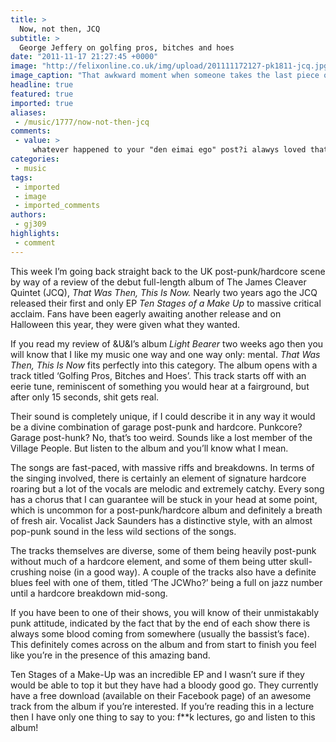 ```yaml
---
title: >
  Now, not then, JCQ
subtitle: >
  George Jeffery on golfing pros, bitches and hoes
date: "2011-11-17 21:27:45 +0000"
image: "http://felixonline.co.uk/img/upload/201111172127-pk1811-jcq.jpg"
image_caption: "That awkward moment when someone takes the last piece of cake... or the cake."
headline: true
featured: true
imported: true
aliases:
 - /music/1777/now-not-then-jcq
comments:
 - value: >
     whatever happened to your "den eimai ego" post?i alawys loved that song and i was really surprised that somebody else remembered it.i'm all for your video idea.by the way, the letters i had to type so i could post this where "hebop". do these people know me?,Best of everything with the new CD, it sure is<a href="http://cmajrjmj.com"> saecipl</a>. Thanks for sharing your beautiful words and music. Looking forward to seeing you in Oct. at the Giggling Gator, thanks for coming and gracing us with your talents., those basic glass laser dihydrotestosterone dht cheap cialis
categories:
 - music
tags:
 - imported
 - image
 - imported_comments
authors:
 - gj309
highlights:
 - comment
---
```


This week I’m going back straight back to the UK post-punk/hardcore scene by way of a review of the debut full-length album of The James Cleaver Quintet (JCQ), _That Was Then, This Is Now._ Nearly two years ago the JCQ released their first and only EP _Ten Stages of a Make Up_ to massive critical acclaim. Fans have been eagerly awaiting another release and on Halloween this year, they were given what they wanted.

If you read my review of &U&I’s album _Light Bearer_ two weeks ago then you will know that I like my music one way and one way only: mental. _That Was Then, This Is Now_ fits perfectly into this category. The album opens with a track titled ‘Golfing Pros, Bitches and Hoes’. This track starts off with an eerie tune, reminiscent of something you would hear at a fairground, but after only 15 seconds, shit gets real.

Their sound is completely unique, if I could describe it in any way it would be a divine combination of garage post-punk and hardcore. Punkcore? Garage post-hunk? No, that’s too weird. Sounds like a lost member of the Village People. But listen to the album and you’ll know what I mean.

The songs are fast-paced, with massive riffs and breakdowns. In terms of the singing involved, there is certainly an element of signature hardcore roaring but a lot of the vocals are melodic and extremely catchy. Every song has a chorus that I can guarantee will be stuck in your head at some point, which is uncommon for a post-punk/hardcore album and definitely a breath of fresh air. Vocalist Jack Saunders has a distinctive style, with an almost pop-punk sound in the less wild sections of the songs.

The tracks themselves are diverse, some of them being heavily post-punk without much of a hardcore element, and some of them being utter skull-crushing noise (in a good way). A couple of the tracks also have a definite blues feel with one of them, titled ‘The JCWho?’ being a full on jazz number until a hardcore breakdown mid-song.

If you have been to one of their shows, you will know of their unmistakably punk attitude, indicated by the fact that by the end of each show there is always some blood coming from somewhere (usually the bassist’s face). This definitely comes across on the album and from start to finish you feel like you’re in the presence of this amazing band.

Ten Stages of a Make-Up was an incredible EP and I wasn’t sure if they would be able to top it but they have had a bloody good go. They currently have a free download (available on their Facebook page) of an awesome track from the album if you’re interested. If you’re reading this in a lecture then I have only one thing to say to you: f**k lectures, go and listen to this album!
